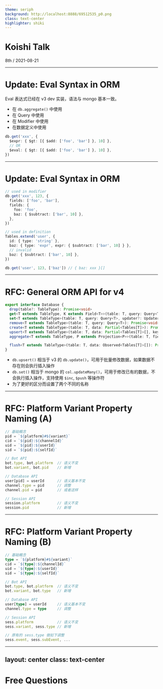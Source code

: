 ```yaml
---
theme: seriph
background: http://localhost:8888/69512535_p0.png
class: text-center
highlighter: shiki
---
```


# Koishi Talk

<div class="opacity-80">
8th / 2021-08-21
</div>

---

# Update: Eval Syntax in ORM

Eval 表达式已经在 v3 dev 实装，语法与 mongo 基本一致。

- 在 `db.aggregate()` 中使用
- 在 Query 中使用
- 在 Modifier 中使用
- 在数据定义中使用

```ts
db.get('xxx', {
  $expr: { $gt: [{ $add: ['foo', 'bar'] }, 10] },
  // OR
  $eval: { $gt: [{ $add: ['foo', 'bar'] }, 10] },
})
```

---

# Update: Eval Syntax in ORM

```ts
// used in modifier
db.get('xxx', 123, {
  fields: ['foo', 'bar'],
  fields: {
    foo: 'foo',
    baz: { $subtract: ['bar', 10] },
  },
})
```

```ts
// used in definition
Tables.extend('user', {
  id: { type: 'string' },
  baz: { type: 'expr', expr: { $subtract: ['bar', 10] } },
  // invalid
  baz: { $subtract: ['bar', 10] },
})

db.get('user', 123, ['baz']) // { baz: xxx }[]
```

---

# RFC: General ORM API for v4

```ts
export interface Database {
  drop(table?: TableType): Promise<void>
  get<T extends TableType, K extends Field<T>>(table: T, query: Query<T>, modifier?: Modifier<K>): Promise<...>
  set<T extends TableType>(table: T, query: Query<T>, updater?: Updater<Tables[T]>): Promise<void>
  remove<T extends TableType>(table: T, query: Query<T>): Promise<void>
  create<T extends TableType>(table: T, data: Partial<Tables[T]>): Promise<Tables[T]>
  upsert<T extends TableType>(table: T, data: Partial<Tables[T]>[], keys?: MaybeArray<Index<T>>): Promise<void>
  aggregate<T extends TableType, P extends Projection<P>>(table: T, fields: P, query?: Query<T>): Promise<Eval<P>>

  flush<T extends TableType>(table: T, data: Observed<Tables[T]>[]): Promise<void>
}
```

- `db.upsert()` 相当于 v3 的 `db.update()`，可用于批量修改数据，如果数据不存在则会执行插入操作
- `db.set()` 相当于 mongo 的 `col.updateMany()`，可用于修改已有的数据，不会执行插入操作，支持使用 `$inc`, `$push` 等操作符
- 为了更好的区分而设置了两个不同的名称

---

# RFC: Platform Variant Property Naming (A)

```ts
// 基础概念
pid = `${platform}#${variant}`
cid = `${pid}:${channelId}`
uid = `${pid}:${userId}`
sid = `${pid}:${selfId}`

// Bot API
bot.type, bot.platform  // 语义不变
bot.variant, bot.pid    // 新增

// Database API
user[pid] = userId      // 语义基本不变
channel.type = pid      // 调整
channel.pid = pid       // 或者这样

// Session API
session.platform        // 语义不变
session.pid             // 新增
```

---

# RFC: Platform Variant Property Naming (B)

```ts
// 基础概念
type = `${platform}#${variant}`
cid = `${type}:${channelId}`
uid = `${type}:${userId}`
sid = `${type}:${selfId}`

// Bot API
bot.type, bot.platform  // 语义不变
bot.variant, bot.type   // 新增

// Database API
user[type] = userId     // 语义基本不变
channel.type = type     // 调整

// Session API
sess.platform           // 语义不变
sess.variant, sess.type // 新增

// 原有的 sess.type 做如下调整
sess.event, sess.subEvent, ...
```

---
layout: center
class: text-center
---

# Free Questions
